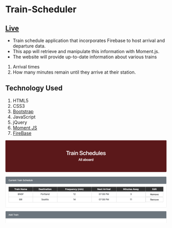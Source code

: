 # Train-Scheduler
## [Live](https://tgheadle1371.github.io/Train-Scheduler/)

- Train schedule application that incorporates Firebase to host arrival and departure data. 
- This app will retrieve and manipulate this information with Moment.js. 
- The website will provide up-to-date information about various trains
 1. Arrival times
 2. How many minutes remain until they arrive at their station.
## Technology Used
1. HTML5
2. CSS3
3. [Bootstrap](https://getbootstrap.com/docs/4.1/getting-started/introduction/)
4. JavaScript
5. jQuery
6. [Moment JS](https://momentjs.com/)
7. [FireBase](https://firebase.google.com/)



 ![Image of Webpage](/assets/images/sitePage.png "Game Page")
